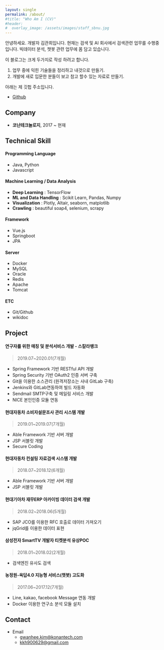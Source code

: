 ```yaml
---
layout: single
permalink: /about/
#title: "Who Am I (CV)"
#header:
#  overlay_image: /assets/images/staff_sbnu.jpg
---
```




안녕하세요. 개발자 김관희입니다.
현재는 검색 및 AI 회사에서 검색관련 업무를 수행중입니다.
빅데이터 분석, 챗봇 관련 업무에 몸 담고 있습니다.

이 블로그는 크게 두가지로 작성 하려고 합니다.

1. 업무 중에 익힌 기술들을 정리하고 내것으로 만들기.
2. 개발에 새로 입문한 분들이 보고 참고 할수 있는 자료로 만들기.

아래는 제 깃헙 주소입니다.

- [Github](https://github.com/kennykim1990)

## Company

- **코난테크놀로지**, 2017 ~ 현재

## Technical Skill

#### Programming Language

- Java, Python
- Javascript

#### Machine Learning / Data Analysis

- **Deep Learning** : TensorFlow
- **ML and Data Handling** : Scikit Learn, Pandas, Numpy
- **Visualization** : Plotly, Altair, seaborn, matplotlib
- **Crawling** : beautiful soap4, selenium, scrapy

#### Framework

- Vue.js
- Springboot
- JPA

#### Server

- Docker
- MySQL
- Oracle
- Redis
- Apache
- Tomcat

#### ETC

- Git/Github
- wikidoc

## Project

#### 연구자를 위한 매칭 및 분석서비스 개발 - 스칼라뱅크

> 2019.07~2020.01(7개월)

- Spring Framework 기반 RESTful API 개발
- Spring Security 기반 OAuth2 인증 서버 구축
- Git을 이용한 소스관리 (원격저장소는 사내 GitLab 구축)
- Jenkins와 GitLab연동하여 빌드 자동화
- Sendmail SMTP구축 및 메일링 서비스 개발
- NICE 본인인증 모듈 연동

#### 현대자동차 소비자설문조사 관리 시스템 개발

> 2019.01~2019.07(7개월)

- Able Framework 기반 서버 개발
- JSP 서블릿 개발
- Secure Coding

#### 현대자동차 컨설팅 자료검색 시스템 개발

> 2018.07~2018.12(6개월)

- Able Framework 기반 서버 개발
- JSP 서블릿 개발

#### 현대기아차 재무ERP 아카이빙 데이터 검색 개발

> 2018.02~2018.06(5개월)

- SAP JCO를 이용한 RFC 호출로 데이터 가져오기
- jqGrid를 이용한 데이터 표현

#### 삼성전자 SmartTV 개발자 티켓분석 유상POC

> 2018.01~2018.02(2개월)

- 검색엔진 유사도 검색

#### 농정원-옥답4.0 지능형 서비스(챗봇) 고도화

> 2017.06~2017.12(7개월)

- Line, kakao, facebook Message 연동 개발
- Docker 이용한 연구소 분석 모듈 설치

## Contact

- Email
  - gwanhee.kim@konantech.com
  - kkh900629@gmail.com
